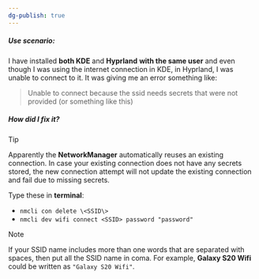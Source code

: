 ```yaml
---
dg-publish: true
---
```

##### Use scenario:
I have installed **both KDE** and **Hyprland** **with the same user** and even though I was using the internet connection in KDE, in Hyprland, I was unable to connect to it. It was giving me an error something like:
> Unable to connect because the ssid needs secrets that were not provided (or something like this)

##### How did I fix it?
> [!tip] 
> Apparently the **NetworkManager** automatically reuses an existing connection. In case your existing connection does not have any secrets stored, the new connection attempt will not update the existing connection and fail due to missing secrets. 

Type these in **terminal**:
- `nmcli con delete \<SSID\>`
- `nmcli dev wifi connect <SSID> password "password"`

> [!note]
> If your SSID name includes more than one words that are separated with spaces, then put all the SSID name in coma. For example, **Galaxy S20 Wifi** could be written as `"Galaxy S20 Wifi"`.